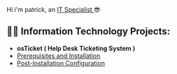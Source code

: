 </h1></a> Hi i'm patrick, an <a href="https://www.linkedin.com/in/patrickcazer/"> IT Specialist </a>😎</h1>

<h2>👨‍💻 Information Technology Projects:</h2>

-  <b>osTicket ( Help Desk Ticketing System )</b>
-  [Prerequisites and Installation](https://github.com/patrickcazer/patrickcazer/osticket-prereqs)
-  [Post-Installation Configuration](https://github.com/patrickcazer/patrickcazer/post-install-config)


